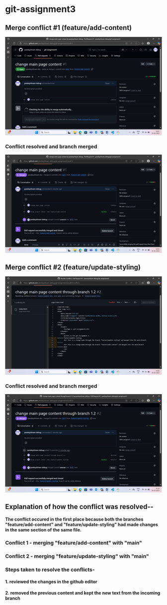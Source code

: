 # git-assignment3

## Merge conflict #1 (feature/add-content)
![alt text](<Screenshot 2025-05-05 160121.png>)

### Conflict resolved and branch merged
![alt text](<Screenshot 2025-05-05 160522.png>)


## Merge conflict #2 (feature/update-styling)
![alt text](<Screenshot 2025-05-05 160612.png>)

### Conflict resolved and branch merged
![alt text](<Screenshot 2025-05-05 161103.png>)


## Explanation of how the conflict was resolved--
#### The conflict occured in the first place because both the branches "feature/add-content" and "feature/update-styling" had made changes in the same section of the same file.

### Conflict 1 - merging "feature/add-content" with "main"
### Conflict 2 - merging "feature/update-styling" with "main"

### Steps taken to resolve the conflicts-
#### 1. reviewed the changes in the github editor
#### 2. removed the previous content and kept the new text from the incoming branch